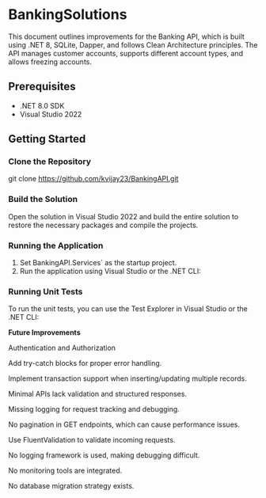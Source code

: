 # BankingSolutions

This document outlines improvements for the Banking API, which is built using .NET 8, SQLite, Dapper, and follows Clean Architecture principles. The API manages customer accounts, supports different account types, and allows freezing accounts.

## Prerequisites

- .NET 8.0 SDK
- Visual Studio 2022

## Getting Started

### Clone the Repository

git clone https://github.com/kvijay23/BankingAPI.git

### Build the Solution

Open the solution in Visual Studio 2022 and build the entire solution to restore the necessary packages and compile the projects.

### Running the Application

1. Set BankingAPI.Services` as the startup project.
2. Run the application using Visual Studio or the .NET CLI:


### Running Unit Tests

To run the unit tests, you can use the Test Explorer in Visual Studio or the .NET CLI:


**Future Improvements**

Authentication and Authorization

Add try-catch blocks for proper error handling.

Implement transaction support when inserting/updating multiple records.

Minimal APIs lack validation and structured responses.

Missing logging for request tracking and debugging.

No pagination in GET endpoints, which can cause performance issues.

Use FluentValidation to validate incoming requests.

No logging framework is used, making debugging difficult.

No monitoring tools are integrated.

No database migration strategy exists.

